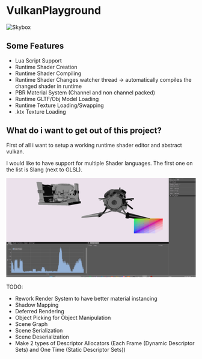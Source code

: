 # VulkanPlayground

![Skybox](gltf.gif)


## Some Features
- Lua Script Support
- Runtime Shader Creation
- Runtime Shader Compiling
- Runtime Shader Changes watcher thread -> automatically compiles the changed shader in runtime
- PBR Material System (Channel and non channel packed)
- Runtime GLTF/Obj Model Loading
- Runtime Texture Loading/Swapping
- .ktx Texture Loading

## What do i want to get out of this project?
First of all i want to setup a working runtime shader editor and abstract vulkan.

I would like to have support for multiple Shader languages. The first one on the list is Slang (next to GLSL).

![HotShaderReload](HotShaderReload.gif)

TODO:
- Rework Render System to have better material instancing
- Shadow Mapping
- Deferred Rendering
- Object Picking for Object Manipulation
- Scene Graph
- Scene Serialization
- Scene Deserialization
- Make 2 types of Descriptor Allocators (Each Frame (Dynamic Descriptor Sets) and One Time (Static Descriptor Sets))